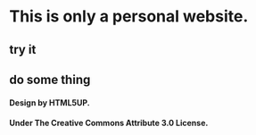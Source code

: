 # This is only a personal website.
## try it
## do some thing

#### Design by HTML5UP.
#### Under The Creative Commons Attribute 3.0 License.
